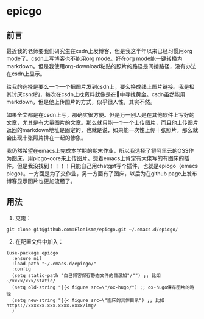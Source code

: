# epicgo
## 前言
最近我的老师要我们研究生在csdn上发博客，但是我这半年以来已经习惯用org mode了。csdn上写博客也不能用org mode。好在org mode能一键转换为markdown。但是我使用org-download粘贴的照片的路径是间接路径，没有办法在csdn上显示。

给我的选择是要么一个一个把图片发到csdn上，要么换成线上图片链接。我是极其讨厌csnd的，每次在csdn上找资料就像是在💩中寻找黄金。csdn虽然能用markdown，但是他上传图片的方式，似乎很人性，其实不然。

如果全文都是在csdn上写，那确实很方便。但是万一别人是在其他软件上写好的文章，尤其是有大量图片的文章。那么就只能一个一个上传图片，而且他上传图片返回的markdown地址是固定的，也就是说，如果能一次性上传十张照片，那么就会出现十张照片排在一起的惨象。

我仍然希望在emacs上完成本学期的期末作业，所以我选择了将阿里云的OSS作为图床，用picgo-core来上传图片。想着emacs上肯定有大佬写的有图床的插件。但是我没找到！！！！只能自己用chatgpt写个插件，也就是epicgo（emacs picgo）。一方面是为了交作业，另一方面有了图床，以后为在github page上发布博客显示图片也更加流畅了。


## 用法
1. 克隆：
```
git clone git@github.com:Elonisme/epicgo.git ~/.emacs.d/epicgo/
```
2. 在配置文件中加入：
```
(use-package epicgo
  :ensure nil
  :load-path "~/.emacs.d/epicgo/"
  :config
  (setq static-path "自己博客保存静态文件的目录加"/"") ;; 比如~/xxxx/xxx/static/
  (setq old-string "{{< figure src=\"/ox-hugo/") ;; ox-hugo保存图片的路径
  (setq new-string "{{< figure src=\"图床的具体目录") ;; 比如https://xxxxxx.xxx.xxxx.xxxx/img/
  )
```
